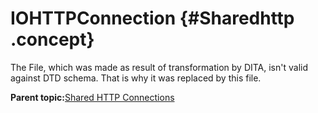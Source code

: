 # IOHTTPConnection {#Sharedhttp .concept}

The File, which was made as result of transformation by DITA, isn't valid against DTD schema. That is why it was replaced by this file.

**Parent topic:**[Shared HTTP Connections](../../../projects/AccountState/common/sharedhttp.md)


